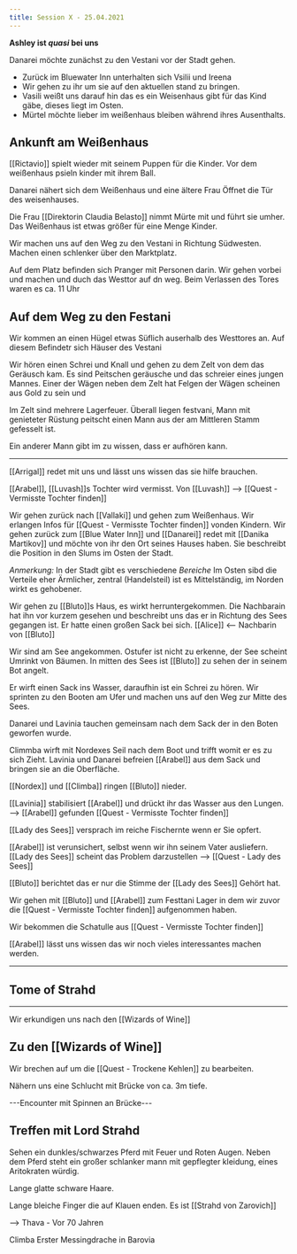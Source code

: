 ```yaml
---
title: Session X - 25.04.2021
---
```


**Ashley ist *quasi* bei uns**

Danarei möchte zunächst zu den Vestani vor der Stadt gehen.

* Zurück im Bluewater Inn unterhalten sich Vsilii und Ireena
* Wir gehen zu ihr um sie auf den aktuellen stand zu bringen.
* Vasili weißt uns darauf hin das es ein Weisenhaus gibt für das Kind gäbe, dieses liegt im Osten. 
* Mürtel möchte lieber im weißenhaus bleiben während ihres Ausenthalts.

## Ankunft am Weißenhaus

[[Rictavio]] spielt wieder mit seinem Puppen für die Kinder.
Vor dem weißenhaus psieln kinder mit ihrem Ball.

Danarei nähert sich dem Weißenhaus und eine ältere Frau Öffnet die Tür des weisenhauses.

Die Frau [[Direktorin Claudia Belasto]] nimmt Mürte mit und führt sie umher.
Das Weißenhaus ist etwas größer für eine Menge Kinder.

Wir machen uns auf den Weg zu den Vestani in Richtung Südwesten. Machen einen schlenker über den Marktplatz.

Auf dem Platz befinden sich Pranger mit Personen darin.
Wir gehen vorbei und machen und duch das Westtor auf dn weg. Beim Verlassen des Tores waren es ca. 11 Uhr

## Auf dem Weg zu den Festani
Wir kommen an einen Hügel etwas Süflich auserhalb des Westtores an. Auf diesem Befindetr sich Häuser des Vestani

Wir hören einen Schrei und Knall und gehen zu dem Zelt von dem das Geräusch kam. Es sind Peitschen geräusche und das schreier eines jungen Mannes. Einer der Wägen neben dem Zelt hat Felgen der Wägen scheinen aus Gold zu sein und 

Im Zelt sind mehrere Lagerfeuer. Überall liegen festvani, 
Mann mit genieteter Rüstung peitscht einen Mann aus der am Mittleren Stamm gefesselt ist.

Ein anderer Mann gibt im zu wissen, dass er aufhören kann.


---

[[Arrigal]] redet mit uns und lässt uns wissen das sie hilfe brauchen.

[[Arabel]], [[Luvash]]s Tochter wird vermisst.
Von [[Luvash]] --> [[Quest - Vermisste Tochter finden]]

Wir gehen zurück nach [[Vallaki]] und gehen zum Weißenhaus.
Wir erlangen Infos für [[Quest - Vermisste Tochter finden]] vonden Kindern.
Wir gehen zurück zum [[Blue Water Inn]] und [[Danarei]] redet mit [[Danika Martikov]] und möchte von ihr den Ort seines Hauses haben. Sie beschreibt die Position in den Slums im Osten der Stadt.

*Anmerkung:* In der Stadt gibt es verschiedene *Bereiche* Im Osten sibd die Verteile eher Ärmlicher, zentral (Handelsteil) ist es Mittelständig, im Norden wirkt es gehobener.

Wir gehen zu [[Bluto]]s Haus, es wirkt herruntergekommen.
Die Nachbarain hat ihn vor kurzem gesehen und beschreibt uns das er in Richtung des Sees gegangen ist. Er hatte einen großen Sack bei sich.
[[Alice]] <-- Nachbarin von [[Bluto]]

Wir sind am See angekommen. 
Ostufer ist nicht zu erkenne, der See scheint Umrinkt von Bäumen. In mitten des Sees ist [[Bluto]] zu sehen der in seinem Bot angelt.

Er wirft einen Sack ins Wasser, daraufhin ist ein Schrei zu hören. Wir sprinten zu den Booten am Ufer und machen uns auf den Weg zur Mitte des Sees.

Danarei und Lavinia tauchen gemeinsam nach dem Sack der in den Boten geworfen wurde.

Climmba wirft mit Nordexes Seil nach dem Boot und trifft womit er es zu sich Zieht. Lavinia und Danarei befreien [[Arabel]] aus dem Sack und bringen sie an die Oberfläche.

[[Nordex]] und [[Climba]] ringen [[Bluto]] nieder.

[[Lavinia]] stabilisiert [[Arabel]] und drückt ihr das Wasser aus den Lungen.
--> [[Arabel]] gefunden [[Quest - Vermisste Tochter finden]]

[[Lady des Sees]] versprach im reiche Fischernte wenn er Sie opfert.

[[Arabel]] ist verunsichert, selbst wenn wir ihn seinem Vater ausliefern. [[Lady des Sees]] scheint das Problem darzustellen --> [[Quest - Lady des Sees]]

[[Bluto]] berichtet das er nur die Stimme der [[Lady des Sees]] Gehört hat.

Wir gehen mit [[Bluto]] und [[Arabel]] zum Festtani Lager in dem wir zuvor die [[Quest - Vermisste Tochter finden]] aufgenommen haben.

Wir bekommen die Schatulle aus [[Quest - Vermisste Tochter finden]]

[[Arabel]] lässt uns wissen das wir noch vieles interessantes machen werden.


---

## Tome of Strahd


---
Wir erkundigen uns nach den [[Wizards of Wine]]

## Zu den [[Wizards of Wine]]
Wir brechen auf um die [[Quest - Trockene Kehlen]] zu bearbeiten.

Nähern uns eine Schlucht mit Brücke von ca. 3m tiefe.



---Encounter mit Spinnen an Brücke---

## Treffen mit Lord Strahd
Sehen ein dunkles/schwarzes Pferd mit Feuer und Roten Augen.
Neben dem Pferd steht ein großer schlanker mann mit gepflegter kleidung, eines Aritokraten würdig.

Lange glatte schware Haare.

Lange bleiche Finger die auf Klauen enden.
Es ist [[Strahd von Zarovich]]


--> Thava - Vor 70 Jahren

Climba Erster Messingdrache in Barovia


